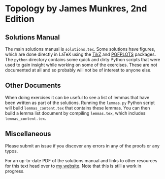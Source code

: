 Topology by James Munkres, 2nd Edition
======================================

Solutions Manual
----------------

The main solutions manual is `solutions.tex`.
Some solutions have figures, which are done directly in LaTeX using the [TikZ](https://www.ctan.org/pkg/pgf) and [PGFPLOTS](https://ctan.org/pkg/pgfplots) packages.
The `python` directory contains some quick and dirty Python scripts that were used to gain insight while working on some of the exercises.
These are not documented at all and so probably will not be of interest to anyone else.

Other Documents
---------------

When doing exercises it can be useful to see a list of lemmas that have been written as part of the solutions.
Running the `lemmas.py` Python script will build `lemmas_content.tex` that contains these lemmas.
You can then build a lemma list document by compiling `lemmas.tex`, which includes `lemmas_content.tex`.

Miscellaneous
-------------

Please submit an issue if you discover any errors in any of the proofs or any typos.

For an up-to-date PDF of the solutions manual and links to other resources for this text head over to [my website](https://kyp4.dyndns-home.com/topology/).
Note that this is still a work in progress.
